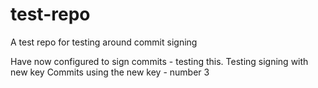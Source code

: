 # test-repo
A test repo for testing around commit signing

Have now configured to sign commits - testing this.
Testing signing with new key
Commits using the new key - number 3
